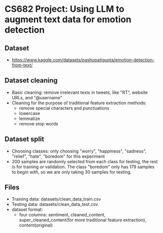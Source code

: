 # CS682 Project: Using LLM to augment text data for emotion detection

## Dataset
- https://www.kaggle.com/datasets/pashupatigupta/emotion-detection-from-text/

## Dataset cleaning
- Basic cleaning: remove irrelevant texts in tweets, like "RT", website URLs, and "@username"
- Cleaning for the purpose of traditional feature extraction methods:
    - remove special characters and punctuations
    - lowercase
    - lemmatize
    - remove stop words

## Dataset split
- Choosing classes: only choosing "worry", "happiness", "sadness", "relief", "hate", "boredom" for this experiment
- 200 samples are randomly selected from each class for testing, the rest is for training or validation. The class "boredom" only has 179 samples to begin with, so we are only taking 30 samples for testing.

## Files
- Training data: datasets/clean_data_train.csv
- Testing data: datasets/clean_data_test.csv
- dataset format: 
    - four columns: sentiment, cleaned_content, super_cleaned_content(for more traditional feature extraction), content(original)

